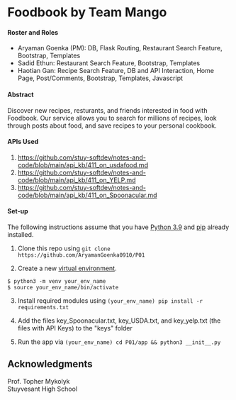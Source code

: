 # Foodbook by Team Mango

#### Roster and Roles
- Aryaman Goenka (PM): DB, Flask Routing, Restaurant Search Feature, Bootstrap, Templates
- Sadid Ethun: Restaurant Search Feature, Bootstrap, Templates
- Haotian Gan: Recipe Search Feature, DB and API Interaction, Home Page, Post/Comments, Bootstrap, Templates, Javascript

#### Abstract
Discover new recipes, resturants, and friends interested in food with Foodbook. Our service allows you to search for millions of recipes, look through posts about food, and save recipes to your personal cookbook. 

#### APIs Used

1. https://github.com/stuy-softdev/notes-and-code/blob/main/api_kb/411_on_usdafood.md
2. https://github.com/stuy-softdev/notes-and-code/blob/main/api_kb/411_on_YELP.md
3. https://github.com/stuy-softdev/notes-and-code/blob/main/api_kb/411_on_Spoonacular.md

#### Set-up

The following instructions assume that you have [Python 3.9](https://www.python.org/downloads/ "Download Python") and [pip](https://pip.pypa.io/en/stable/installation. "Install pip") already installed.

1. Clone this repo using `git clone https://github.com/AryamanGoenka0910/P01`

2. Create a new [virtual environment](https://docs.python.org/3/tutorial/venv.html "Virtual Environments in Python").

`$ python3 -m venv your_env_name`<br>
`$ source your_env_name/bin/activate`

3. Install required modules using `(your_env_name) pip install -r requirements.txt`

4. Add the files key_Spoonacular.txt, key_USDA.txt, and key_yelp.txt (the files with API Keys) to the "keys" folder

4. Run the app via `(your_env_name) cd P01/app && python3 __init__.py`

## Acknowledgments
Prof. Topher Mykolyk <br>
Stuyvesant High School
